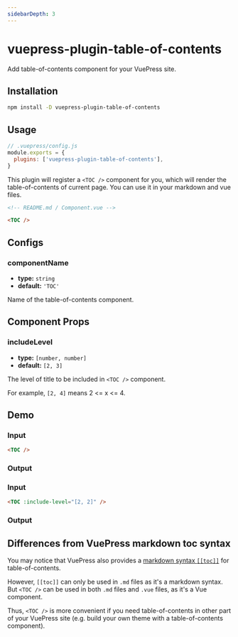 ```yaml
---
sidebarDepth: 3
---
```


# vuepress-plugin-table-of-contents <GitHubLink repo="vuepress/vuepress-community"/>

Add table-of-contents component for your VuePress site.

## Installation

```sh
npm install -D vuepress-plugin-table-of-contents
```

## Usage

```js
// .vuepress/config.js
module.exports = {
  plugins: ['vuepress-plugin-table-of-contents'],
}
```

This plugin will register a `<TOC />` component for you, which will render the table-of-contents of current page. You can use it in your markdown and vue files.

```md
<!-- README.md / Component.vue -->

<TOC />
```

## Configs

### componentName

- **type:** `string`
- **default:** `'TOC'`

Name of the table-of-contents component.

## Component Props

### includeLevel

- **type:** `[number, number]`
- **default:** `[2, 3]`

The level of title to be included in `<TOC />` component.

For example, `[2, 4]` means 2 <= x <= 4.

## Demo

### Input

```md
<TOC />
```

### Output

<TOC />

### Input

```md
<TOC :include-level="[2, 2]" />
```

### Output

<TOC :include-level="[2, 2]" />

## Differences from VuePress markdown toc syntax

You may notice that VuePress also provides a [markdown syntax `[[toc]]`](https://vuepress.vuejs.org/guide/markdown.html#table-of-contents) for table-of-contents.

However, `[[toc]]` can only be used in `.md` files as it's a markdown syntax. But `<TOC />` can be used in both `.md` files and `.vue` files, as it's a Vue component.

Thus, `<TOC />` is more convenient if you need table-of-contents in other part of your VuePress site (e.g. build your own theme with a table-of-contents component).
